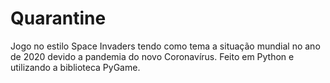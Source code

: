 # Quarantine
Jogo no estilo Space Invaders tendo como tema a situação mundial no ano de 2020 devido a pandemia do novo Coronavírus. Feito em Python e utilizando a biblioteca PyGame. 
